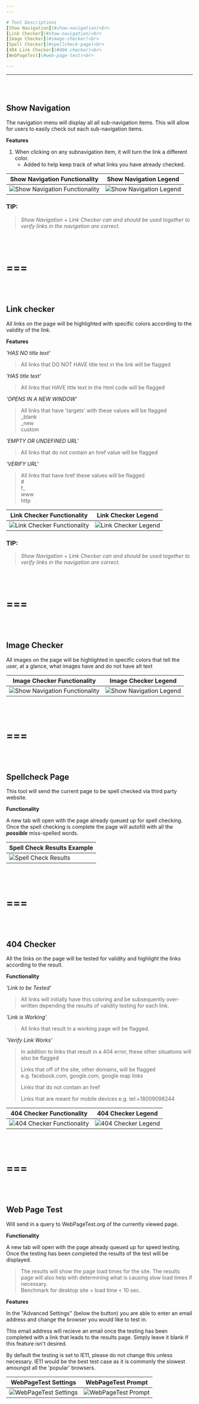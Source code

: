 ```yaml
---
---

# Tool Descriptions
[Show Navigation](#show-navigation)<br>
[Link Checker](#show-navigation)<br>
[Image Checker](#image-checker)<br>
[Spell Checker](#spellcheck-page)<br>
[404 Link Checker](#404-checker)<br>
[WebPageTest](#web-page-test)<br>

---
```

---

<br>
<br>


## Show Navigation<br>


The navigation menu will display all all sub-navigation items.  This will allow for users to easily check out each sub-navigation items.


**Features**

1. When clicking on any subnavigation item, it will turn the link a different color.<br>
   * Added to help keep track of what links you have already checked.

Show Navigation Functionality | Show Navigation Legend
----------------------------- | ----------------------
![Show Navigation Functionality](https://cdn.rawgit.com/cirept/NextGen/5567c3d4/images/showNavigation.png) | ![Show Navigation Legend](https://cdn.rawgit.com/cirept/NextGen/5567c3d4/images/showNavigationLegend.png)


### TIP:<br>
>*Show Navigation + Link Checker can and should be used together to verify links in the navigation are correct.*


<br>
<br>

===
===

<br>
<br>


## Link checker<br>
All links on the page will be highlighted with specific colors according to the validity of the link.

**Features**

*'HAS NO title text'*<br>
>All links that DO NOT HAVE title text in the link will be flagged<br>

*'HAS title text'*<br>
>All links that HAVE title text in the html code will be flagged<br>

*'OPENS IN A NEW WINDOW'*<br>
>All links that have 'targets' with these values will be flagged<br>
>_blank<br>
>_new<br>
>custom<br>

*'EMPTY OR UNDEFINED URL'*<br>
>All links that do not contain an href value will be flagged<br>

*'VERIFY URL'*<br>
>All links that have href these values will be flagged<br>
>&#35;<br>
>f_<br>
>www<br>
>http<br>

Link Checker Functionality | Link Checker Legend
----------------------------- | ----------------------
![Link Checker Functionality](https://cdn.rawgit.com/cirept/NextGen/5567c3d4/images/linkChecker.png) | ![Link Checker Legend](https://cdn.rawgit.com/cirept/NextGen/5567c3d4/images/linkCheckerLegend.png)

### TIP:<br>
>*Show Navigation + Link Checker can and should be used together to verify links in the navigation are correct.*


<br>
<br>

===
===

<br>
<br>


## Image Checker<br>
All images on the page will be highlighted in specific colors that tell the user, at a glance, what images have and do not have alt text

Image Checker Functionality | Image Checker Legend
----------------------------- | ----------------------
![Show Navigation Functionality](https://cdn.rawgit.com/cirept/NextGen/5567c3d4/images/imageAltChecker.png) | ![Show Navigation Legend](https://cdn.rawgit.com/cirept/NextGen/5567c3d4/images/imageCheckerLegend.png)


<br>
<br>

===
===

<br>
<br>


## Spellcheck Page<br>
This tool will send the current page to be spell checked via third party website.<br>


**Functionality**


A new tab will open with the page already queued up for spell checking.  Once the spell checking is complete the page will autofill with all the ***possible*** miss-spelled words.

Spell Check Results Example |
----------------------------- |
![Spell Check Results](https://cdn.rawgit.com/cirept/NextGen/367ce2a9/images/spellCheck.png) |


<br>
<br>

===
===

<br>
<br>


## 404 Checker<br>
All the links on the page will be tested for validity and highlight the links according to the result.


**Functionality**


*'Link to be Tested'*
>All links will initially have this coloring and be subsequently over-written depending the results of validity testing for each link.

*'Link is Working'*
>All links that result in a working page will be flagged.

*'Verify Link Works'*
>In addition to links that result in a 404 error, these other situations will also be flagged<br>
>
>Links that off of the site, other domains, will be flagged<br>
>e.g. facebook.com, google.com, google map links<br>
>
>Links that do not contain an href
>
>Links that are meant for mobile devices
>e.g. tel:+18009098244


404 Checker Functionality | 404 Checker Legend
----------------------------- | ----------------------
![404 Checker Functionality](https://cdn.rawgit.com/cirept/NextGen/5567c3d4/images/link404checker.png) | ![404 Checker Legend](https://cdn.rawgit.com/cirept/NextGen/5567c3d4/images/link404checkerLegend.png)

<br>
<br>

===
===

<br>
<br>

## Web Page Test<br>
Will send in a query to WebPageTest.org of the currently viewed page.


**Functionality**

A new tab will open with the page already queued up for speed testing.  Once the testing has been completed the results of the test will be displayed.

>The results will show the page load times for the site. The results page will also help with determining what is causing slow load times if necessary.<br>
>Benchmark for desktop site = load time < 10 sec.


**Features**

In the "Advanced Settings" (below the button) you are able to enter an email address and change the browser you would like to test in.

This email address will recieve an email once the testing has been completed with a link that leads to the results page.  Simply leave it blank if this feature isn't desired.

By default the testing is set to IE11, please do not change this unless necessary.  IE11 would be the best test case as it is commonly the slowest amoungst all the 'popular' browsers.


WebPageTest Settings | WebPageTest Prompt
----------------------------- | ----------------------
![WebPageTest Settings](https://cdn.rawgit.com/cirept/NextGen/e101c74d/images/webPageTestSettings.png) | ![WebPageTest Prompt](https://cdn.rawgit.com/cirept/NextGen/e101c74d/images/webPageTestPrompt.png)
